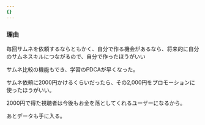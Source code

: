 ```yaml
---
{}
---
```

  

### 理由

毎回サムネを依頼するならともかく、自分で作る機会があるなら、将来的に自分のサムネスキルにつながるので、自分で作ったほうがいい

サムネ比較の機能もでき、学習のPDCAが早くなった。

サムネ依頼に2000円かけるくらいだったら、その2,000円をプロモーションに使ったほうがいい。

2000円で得た視聴者は今後もお金を落としてくれるユーザーになるから。

あとデータも手に入る。